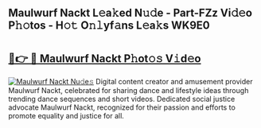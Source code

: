 ## Maulwurf Nackt L𝚎a𝚔ed N𝚞𝚍e - Part-FZz Vi𝚍𝚎o P𝚑𝚘tos - H𝚘𝚝 O𝚗𝚕yf𝚊ns L𝚎a𝚔s WK9E0

# <h2><a href="http://kf53do.oniu.top/?m=Maulwurf+Nackt">🔗👉 🔴 Maulwurf Nackt P𝚑ot𝚘𝚜 V𝚒d𝚎o</a></h2>

[![Maulwurf Nackt Nu𝚍e𝚜](https://i.imgur.com/0qMVB7G.gif)](http://kf53do.oniu.top/?m=Maulwurf+Nackt)
Digital content creator and amusement provider Maulwurf Nackt, celebrated for sharing dance and lifestyle ideas through trending dance sequences and short videos. Dedicated social justice advocate Maulwurf Nackt, recognized for their passion and efforts to promote equality and justice for all.  
